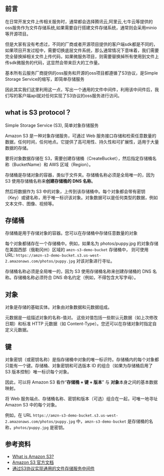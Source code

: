 ## 前言

在日常开发文件上传相关服务时，通常都会选择腾讯云,阿里云,七牛云等提供的oss服务作为文件存储系统,如果需要自行搭建文件存储系统，通常则会采用minio等开源项目。

但是大家有没有考虑过，不同的厂商或者开源项目提供的客户端sdk都是不同的，如果项目开发过程中，需要切换底层文件系统，那么通常情况下意味着，我们需要完全替换掉相关文件上传代码，如果微服务项目，则需要替换掉所有使用到文件上传sdk微服务的代码，这显然会带来巨大的工作量。

基本所有云服务厂商提供的oss服务和开源的oss项目都遵循了S3协议，是Simple Storage Service的缩写，即简单存储服务

因此其实我们这里利用这一点，写出一个通用的文件中间件，利用该中间件后，我们写的客户端api就对任何实现了S3协议的oss服务进行访问。

## what is S3 protocol？

Simple Storage Service (S3), 简单对象存储服务

Amazon S3 是一种对象存储服务，可通过 Web 服务接口存储和检索任意数量的数据，任何时间，任何地点。它提供了高可用性、持久性和可扩展性，适用于大量数据的存储。

要将对象数据存储在 S3，需要创建存储桶（CreateBucket），然后指定存储桶名称（BucketName）和 AWS 区域（Region）。

存储桶是存储对象的容器，类似于文件夹。存储桶名称必须是全局唯一的，因为 S3 使用存储桶名称来**创建存储桶的 DNS 名称**。 

然后将数据作为 S3 中的对象，上传到该存储桶中。每个对象都会带有密钥（Key）或键名称，用于唯一标识该对象。对象数据可以是任何类型的数据，例如文本文件、图像、视频等。

## 存储桶

存储桶是用于存储对象的容器。您可以在存储桶中存储任意数量的对象

每个对象都储存在一个存储桶中。例如，如果名为 photos/puppy.jpg 的对象存储在美国西部（俄勒冈州）区域的 `amzn-s3-demo-bucket` 存储桶中，
则可使用 URL: `https://amzn-s3-demo-bucket.s3.us-west-2.amazonaws.com/photos/puppy.jpg` 对该对象进行寻址。

存储桶名称必须是全局唯一的，因为 S3 使用存储桶名称来创建存储桶的 DNS 名称。存储桶名称必须符合 DNS 命名约定（例如，不得包含大写字母）。

## 对象

对象是存储的基础实体。对象由对象数据和元数据组成。 

元数据是一组描述对象的名称-值对。 这些对值包括一些默认元数据（如上次修改日期）和标准 HTTP 元数据（如 Content-Type）。您还可以在存储对象时指定自定义元数据。

## 键

对象密钥（或密钥名称）是指存储桶中对象的唯一标识符。存储桶内的每个对象都只能有一个键。存储桶、对象密钥和可选版本 ID 的组合（如果为存储桶启用了 S3 版本控制）唯一标识每个对象。

因此，可以将 Amazon S3 看作“**存储桶 + 键 + 版本**” 与 **对象**本身之间的基本数据映射。

将 Web 服务端点、存储桶名称、密钥和版本（可选）组合在一起，可唯一地寻址 Amazon S3 中的每个对象。

例如，在 URL `https://amzn-s3-demo-bucket.s3.us-west-2.amazonaws.com/photos/puppy.jpg` 中，`amzn-s3-demo-bucket` 是存储桶的名称，`photos/puppy.jpg` 是密钥。



## 参考资料

- [What is Amazon S3?](https://www.zhihu.com/question/343713732/answer/1443277985)
- [Amazon S3 官方文档](https://docs.aws.amazon.com/zh_cn/AmazonS3/latest/userguide/Welcome.html)
- [通过S3协议实现通用的文件存储服务中间件](https://blog.csdn.net/m0_53157173/article/details/126808223)
